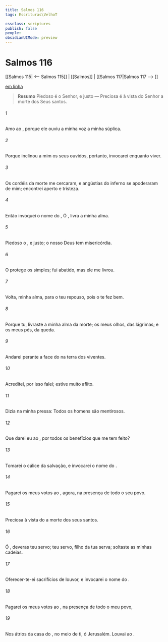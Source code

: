 ```yaml
---
title: Salmos 116
tags: Escrituras\VelhoT

cssclass: scriptures
publish: false
people:
obsidianUIMode: preview
---
```


# Salmos 116
[[Salmos 115| <-- Salmos 115]] | [[Salmos]] | [[Salmos 117|Salmos 117 --> ]]

[em linha](https://churchofjesuschrist.org/study/scriptures/ot/ps/116?lang=por)

> __Resumo__
Piedoso é o Senhor, e justo — Preciosa é à vista do Senhor a morte dos Seus santos.

###### 1 
Amo ao , porque ele ouviu a minha voz  a minha súplica.

###### 2 
Porque inclinou a mim os seus ouvidos, portanto,  invocarei enquanto viver.

###### 3 
Os cordéis da morte me cercaram, e angústias do inferno se apoderaram de mim; encontrei aperto e tristeza.

###### 4 
Então invoquei o nome do ,  Ó , livra a minha alma.

###### 5 
Piedoso  o , e justo; o nosso Deus tem misericórdia.

###### 6 
O  protege os simples; fui abatido, mas ele me livrou.

###### 7 
Volta, minha alma, para o teu repouso, pois o  te fez bem.

###### 8 
Porque tu,  livraste a minha alma da morte; os meus olhos, das lágrimas; e os meus pés, da queda.

###### 9 
Andarei perante a face do  na terra dos viventes.

###### 10 
Acreditei, por isso falei; estive muito aflito.

###### 11 
Dizia na minha pressa: Todos os homens são mentirosos.

###### 12 
Que darei eu ao , por todos os benefícios que me tem feito?

###### 13 
Tomarei o cálice da salvação, e invocarei o nome do .

###### 14 
Pagarei os meus votos ao , agora, na presença de todo o seu povo.

###### 15 
Preciosa  à vista do  a morte dos seus santos.

###### 16 
Ó , deveras  teu servo;  teu servo, filho da tua serva; soltaste as minhas cadeias.

###### 17 
Oferecer-te-ei sacrifícios de louvor, e invocarei o nome do .

###### 18 
Pagarei os meus votos ao , na presença de todo o meu povo,

###### 19 
Nos átrios da casa do , no meio de ti, ó Jerusalém. Louvai ao .

